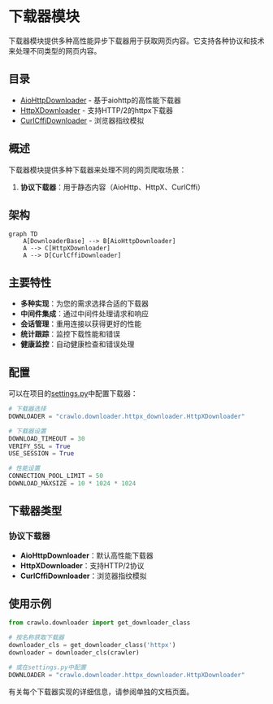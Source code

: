 # 下载器模块

下载器模块提供多种高性能异步下载器用于获取网页内容。它支持各种协议和技术来处理不同类型的网页内容。

## 目录
- [AioHttpDownloader](aiohttp.md) - 基于aiohttp的高性能下载器
- [HttpXDownloader](httpx.md) - 支持HTTP/2的httpx下载器
- [CurlCffiDownloader](curl_cffi.md) - 浏览器指纹模拟

## 概述

下载器模块提供多种下载器来处理不同的网页爬取场景：

1. **协议下载器**：用于静态内容（AioHttp、HttpX、CurlCffi）

## 架构

```mermaid
graph TD
    A[DownloaderBase] --> B[AioHttpDownloader]
    A --> C[HttpXDownloader]
    A --> D[CurlCffiDownloader]
```

## 主要特性

- **多种实现**：为您的需求选择合适的下载器
- **中间件集成**：通过中间件处理请求和响应
- **会话管理**：重用连接以获得更好的性能
- **统计跟踪**：监控下载性能和错误
- **健康监控**：自动健康检查和错误处理

## 配置

可以在项目的[settings.py](https://github.com/crawl-coder/Crawlo/blob/master/examples/api_data_collection/api_data_collection/settings.py)中配置下载器：

```python
# 下载器选择
DOWNLOADER = "crawlo.downloader.httpx_downloader.HttpXDownloader"

# 下载器设置
DOWNLOAD_TIMEOUT = 30
VERIFY_SSL = True
USE_SESSION = True

# 性能设置
CONNECTION_POOL_LIMIT = 50
DOWNLOAD_MAXSIZE = 10 * 1024 * 1024
```

## 下载器类型

### 协议下载器

- **AioHttpDownloader**：默认高性能下载器
- **HttpXDownloader**：支持HTTP/2协议
- **CurlCffiDownloader**：浏览器指纹模拟

## 使用示例

```python
from crawlo.downloader import get_downloader_class

# 按名称获取下载器
downloader_cls = get_downloader_class('httpx')
downloader = downloader_cls(crawler)

# 或在settings.py中配置
DOWNLOADER = "crawlo.downloader.httpx_downloader.HttpXDownloader"
```

有关每个下载器实现的详细信息，请参阅单独的文档页面。